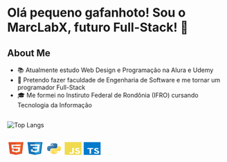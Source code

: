 <h1>Olá pequeno gafanhoto! Sou o MarcLabX, futuro Full-Stack! 🦗</h1>

<h2>About Me</h2>
<ul>
  <li>📚 Atualmente estudo Web Design e Programação na Alura e Udemy</li>
  <li>🚀 Pretendo fazer faculdade de Engenharia de Software e me tornar um programador Full-Stack</li>
  <li>🎓 Me formei no Instiruto Federal de Rondônia (IFRO) cursando Tecnologia da Informação</li>
</ul>

##

![Top Langs](https://github-readme-stats.vercel.app/api/top-langs/?username=anuraghazra&hide_progress=true&hide=glsl,astro,makefile,rust,go)

<div style="display: inline_block"><br>
  <img align="center" alt="Marc-HTML" height="30" width="40" src="https://raw.githubusercontent.com/devicons/devicon/master/icons/html5/html5-original.svg">
  <img align="center" alt="Marc-CSS" height="30" width="40" src="https://raw.githubusercontent.com/devicons/devicon/master/icons/css3/css3-original.svg">
  <img align="center" alt="Marc-Python" height="30" width="40" src="https://raw.githubusercontent.com/devicons/devicon/master/icons/python/python-original.svg">
  <img align="center" alt="Marc-Js" height="30" width="40" src="https://raw.githubusercontent.com/devicons/devicon/master/icons/javascript/javascript-plain.svg">
    <img align="center" alt="Marc-Ts" height="30" width="40" src="https://raw.githubusercontent.com/devicons/devicon/master/icons/typescript/typescript-plain.svg">
</div>
